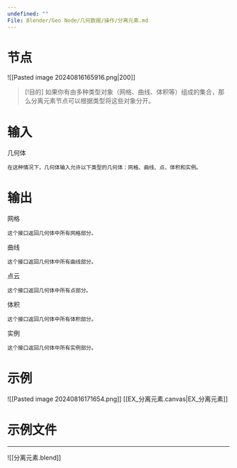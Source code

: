 ```yaml
---
undefined: ""
File: Blender/Geo Node/几何数据/操作/分离元素.md
---
```

# 节点
![[Pasted image 20240816165916.png|200]]

>[!目的]
>如果你有由多种类型对象（网格、曲线、体积等）组成的集合，那么分离元素节点可以根据类型将这些对象分开。

# 输入
几何体

	在这种情况下，几何体输入允许以下类型的几何体：网格、曲线、点、体积和实例。

# 输出
网格

	这个接口返回几何体中所有网格部分。
曲线

	这个接口返回几何体中所有曲线部分。
点云

	这个接口返回几何体中所有点部分。
体积

	这个接口返回几何体中所有体积部分。
实例

	这个接口返回几何体中所有实例部分。

# 示例
![[Pasted image 20240816171654.png]]
[[EX_分离元素.canvas|EX_分离元素]]

# 示例文件
---
![[分离元素.blend]]